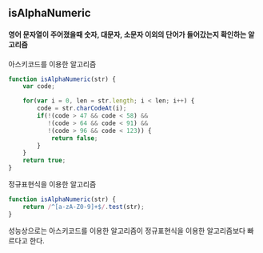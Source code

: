 ## isAlphaNumeric

#### 영어 문자열이 주어졌을때 숫자, 대문자, 소문자 이외의 단어가 들어갔는지 확인하는 알고리즘

아스키코드를 이용한 알고리즘
```javascript
function isAlphaNumeric(str) {
    var code;

    for(var i = 0, len = str.length; i < len; i++) {
        code = str.charCodeAt(i);
        if(!(code > 47 && code < 58) &&
           !(code > 64 && code < 91) &&
           !(code > 96 && code < 123)) {
            return false;
        }
    }
    return true;
}
```

정규표현식을 이용한 알고리즘
```javascript
function isAlphaNumeric(str) {
    return /^[a-zA-Z0-9]+$/.test(str);
}
```
성능상으로는 아스키코드를 이용한 알고리즘이 정규표현식을 이용한 알고리즘보다 빠르다고 한다.